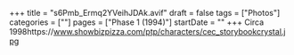 +++
title = "s6Pmb_Ermq2YVeihJDAk.avif"
draft = false
tags = ["Photos"]
categories = [""]
pages = ["Phase 1 (1994)"]
startDate = ""
+++
Circa 1998https://www.showbizpizza.com/ptp/characters/cec_storybookcrystal.jpg 
